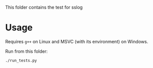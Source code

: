 This folder contains the test for sslog

Usage
=====

Requires `g++` on Linux and MSVC (with its environment) on Windows. <br/>

Run from this folder:

`./run_tests.py`

